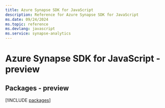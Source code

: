 ```yaml
---
title: Azure Synapse SDK for JavaScript
description: Reference for Azure Synapse SDK for JavaScript
ms.date: 09/24/2024
ms.topic: reference
ms.devlang: javascript
ms.service: synapse-analytics
---
```

# Azure Synapse SDK for JavaScript - preview
## Packages - preview
[!INCLUDE [packages](synapse-index.md)]